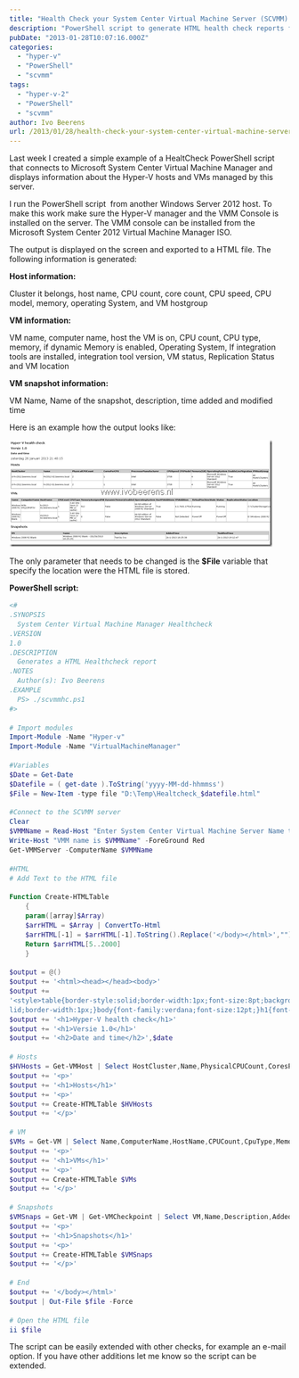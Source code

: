 ```yaml
---
title: "Health Check your System Center Virtual Machine Server (SCVMM) 2012 environent with PowerShell"
description: "PowerShell script to generate HTML health check reports for SCVMM 2012 environments."
pubDate: "2013-01-28T10:07:16.000Z"
categories: 
  - "hyper-v"
  - "PowerShell"
  - "scvmm"
tags: 
  - "hyper-v-2"
  - "PowerShell"
  - "scvmm"
author: Ivo Beerens
url: /2013/01/28/health-check-your-system-center-virtual-machine-server-scvmm-2012-environent-with-powershell/
---
```


Last week I created a simple example of a HealtCheck PowerShell script that connects to Microsoft System Center Virtual Machine Manager and displays information about the Hyper-V hosts and VMs managed by this server.

I run the PowerShell script  from another Windows Server 2012 host. To make this work make sure the Hyper-V manager and the VMM Console is installed on the server. The VMM console can be installed from the Microsoft System Center 2012 Virtual Machine Manager ISO.

The output is displayed on the screen and exported to a HTML file. The following information is generated:

**Host information:**

Cluster it belongs, host name, CPU count, core count, CPU speed, CPU model, memory, operating System, and VM hostgroup

**VM information:**

VM name, computer name, host the VM is on, CPU count, CPU type, memory, if dynamic Memory is enabled, Operating System, If integration tools are installed, integration tool version, VM status, Replication Status and VM location

**VM snapshot information:**

VM Name, Name of the snapshot, description, time added and modified time

Here is an example how the output looks like:

[![image](images/image_thumb8.png "image")](images/image8.png)

The only parameter that needs to be changed is the **$File** variable that specify the location were the HTML file is stored.

**PowerShell script:**

```powershell
<#
.SYNOPSIS
  System Center Virtual Machine Manager Healthcheck 
.VERSION
1.0
.DESCRIPTION
  Generates a HTML Healthcheck report 
.NOTES
  Author(s): Ivo Beerens 
.EXAMPLE
  PS> ./scvmmhc.ps1
#>

# Import modules
Import-Module -Name "Hyper-v"
Import-Module -Name "VirtualMachineManager"

#Variables
$Date = Get-Date
$Datefile = ( get-date ).ToString('yyyy-MM-dd-hhmmss')
$File = New-Item -type file "D:\Temp\Healtcheck_$datefile.html"

#Connect to the SCVMM server
Clear
$VMMName = Read-Host "Enter System Center Virtual Machine Server Name to check"
Write-Host "VMM name is $VMMName" -ForeGround Red 
Get-VMMServer -ComputerName $VMMName

#HTML
# Add Text to the HTML file 

Function Create-HTMLTable
    {
    param([array]$Array)
    $arrHTML = $Array | ConvertTo-Html
    $arrHTML[-1] = $arrHTML[-1].ToString().Replace('</body></html>',"")
    Return $arrHTML[5..2000]
    }

$output = @()
$output += '<html><head></head><body>'
$output += 
'<style>table{border-style:solid;border-width:1px;font-size:8pt;background-color:#ccc;width:100%;}th{text-align:left;}td{background-color:#fff;width:20%;border-style:so
lid;border-width:1px;}body{font-family:verdana;font-size:12pt;}h1{font-size:12pt;}h2{font-size:10pt;}</style>'
$output += '<h1>Hyper-V health check</h1>'
$output += '<h1>Versie 1.0</h1>'
$output += '<h2>Date and time</h2>',$date

# Hosts
$HVHosts = Get-VMHost | Select HostCluster,Name,PhysicalCPUCount,CoresPerCPU,ProcessorManufacturer,CPUSpeed,CPUModel,@{N="Memory(GB)";E={[math]::Round((($_.TotalMemory)/1GB),3)}},OperatingSystem,EnableLiveMigration,VMHostGroup
$output += '<p>'
$output += '<h1>Hosts</h1>'
$output += '<p>'
$output += Create-HTMLTable $HVHosts
$output += '</p>' 

# VM
$VMs = Get-VM | Select Name,ComputerName,HostName,CPUCount,CpuType,MemoryAssignedMB,DynamicMemoryEnabled,OperatingSystem,HasVMAdditions,VMAddition,VirtualMachineState,Status,ReplicationStatus,Location
$output += '<p>'
$output += '<h1>VMs</h1>'
$output += '<p>'
$output += Create-HTMLTable $VMs
$output += '</p>'

# Snapshots
$VMSnaps = Get-VM | Get-VMCheckpoint | Select VM,Name,Description,AddedTime,ModifiedTime 
$output += '<p>'
$output += '<h1>Snapshots</h1>'
$output += '<p>'
$output += Create-HTMLTable $VMSnaps
$output += '</p>'

# End
$output += '</body></html>'    
$output | Out-File $file -Force

# Open the HTML file
ii $file
```

The script can be easily extended with other checks, for example an e-mail option. If you have other additions let me know so the script can be extended.